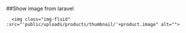 ##Show image from laravel
```
  <img class="img-fluid" :src="'public/uploads/products/thumbnail/'+product.image" alt="">
```
